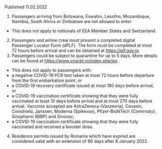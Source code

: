 Published 11.02.2022
1. Passengers arriving from Botswana, Eswatini, Lesotho, Mozambique, Namibia, South Africa or Zimbabwe are not allowed to enter.
- This does not apply to nationals of EEA Member States and Switzerland.
2. Passengers and airline crew must present a completed digital Passenger Locator Form (dPLF). The form must be completed at most 72 hours before arrival and can be obtained at <a href="https://plf.gov.ro">https://plf.gov.ro</a>
3. Passengers could be subject to quarantine for up to 5 days. More details can be found at <a href="https://www.cnscbt.ro/index.php/lex">https://www.cnscbt.ro/index.php/lex</a> .
- This does not apply to passengers with:
- a negative COVID-19 PCR test taken at most 72 hours before departure from the first embarkation point; or
- a COVID-19 recovery certificate issued at most 180 days before arrival, or
- a COVID-19 vaccination certificate showing that they were fully vaccinated at least 10 days before arrival and at most 270 days before arrival. Vaccines accepted are AstraZeneca (Vaxzevria), Covaxin, Covishield, Janssen, Moderna (Spikevax), Pfizer-BioNTech (Comirnaty), Sinopharm (BIBP) and Sinovac;
- a COVID-19 vaccination certificate showing that they were fully vaccinated and received a booster dose.
4. Residence permits issued by Romania which have expired are considered valid with an extension of 90 days after 8 January 2022.
